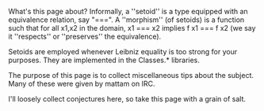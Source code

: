 What's this page about? Informally, a ''setoid'' is a type equipped with an equivalence relation, say "===". A ''morphism'' (of setoids) is a function such that for all x1,x2 in the domain, x1 === x2 implies f x1 === f x2 (we say it ''respects'' or ''preserves'' the equivalence). 

Setoids are employed whenever Leibniz equality is too strong for your purposes. They are implemented in the Classes.* libraries.

The purpose of this page is to collect miscellaneous tips about the subject. Many of these were given by mattam on IRC.

I'll loosely collect conjectures here, so take this page with a grain of salt.
